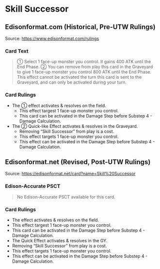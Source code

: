 # Skill Successor

## Edisonformat.com (Historical, Pre-UTW Rulings)

Source: https://www.edisonformat.com/rulings

### Card Text

> ① Select 1 face-up monster you control. It gains 400 ATK until the End Phase. ② You can remove from play this card in the Graveyard to give 1 face-up monster you control 800 ATK until the End Phase. This effect cannot be activated the turn this card is sent to the Graveyard, and can only be activated during your turn.

### Card Rulings

*   The ① effect activates & resolves on the field.
    *   This effect targest 1 face-up monster you control.
    *   This card can be activated in the Damage Step before Substep 4 - Damage Calculation.
*   The ② Quick-like Effect activates & resolves in the Graveyard.
    *   Removing “Skill Successor” from play is a cost.
    *   This effect targets 1 face-up monster you control.
    *   This effect can be activated in the Damage Step before Substep 4 - Damage Calculation.

## Edisonformat.net (Revised, Post-UTW Rulings)

Source: https://edisonformat.net/card?name=Skill%20Successor

### Edison-Accurate PSCT

> No Edison-Accurate PSCT available for this card.

### Card Rulings

*   The effect activates & resolves on the field.
*   This effect targest 1 face-up monster you control.
*   This card can be activated in the Damage Step before Substep 4 - Damage Calculation.
*   The Quick Effect activates & resolves in the GY.
*   Removing “Skill Successor” from play is a cost.
*   This effect targets 1 face-up monster you control.
*   This effect can be activated in the Damage Step before Substep 4 - Damage Calculation.
            